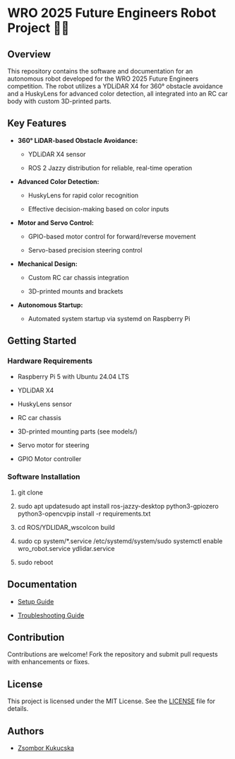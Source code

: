 WRO 2025 Future Engineers Robot Project 🚗🤖
============================================

Overview
--------

This repository contains the software and documentation for an autonomous robot developed for the WRO 2025 Future Engineers competition. The robot utilizes a YDLiDAR X4 for 360° obstacle avoidance and a HuskyLens for advanced color detection, all integrated into an RC car body with custom 3D-printed parts.

Key Features
------------

*   **360° LiDAR-based Obstacle Avoidance:**
    
    *   YDLiDAR X4 sensor
        
    *   ROS 2 Jazzy distribution for reliable, real-time operation
        
*   **Advanced Color Detection:**
    
    *   HuskyLens for rapid color recognition
        
    *   Effective decision-making based on color inputs
        
*   **Motor and Servo Control:**
    
    *   GPIO-based motor control for forward/reverse movement
        
    *   Servo-based precision steering control
        
*   **Mechanical Design:**
    
    *   Custom RC car chassis integration
        
    *   3D-printed mounts and brackets
        
*   **Autonomous Startup:**
    
    *   Automated system startup via systemd on Raspberry Pi

Getting Started
---------------

### Hardware Requirements

*   Raspberry Pi 5 with Ubuntu 24.04 LTS
    
*   YDLiDAR X4
    
*   HuskyLens sensor
    
*   RC car chassis
    
*   3D-printed mounting parts (see models/)
    
*   Servo motor for steering
    
*   GPIO Motor controller
    

### Software Installation

1.  git clone
    
2.  sudo apt updatesudo apt install ros-jazzy-desktop python3-gpiozero python3-opencvpip install -r requirements.txt
    
3.  cd ROS/YDLIDAR\_wscolcon build
    
4.  sudo cp system/\*.service /etc/systemd/system/sudo systemctl enable wro\_robot.service ydlidar.service
    
5.  sudo reboot
    

Documentation
-------------

*   [Setup Guide](docs/setup_guide.md)
    
*   [Troubleshooting Guide](docs/troubleshooting.md)
    

Contribution
------------

Contributions are welcome! Fork the repository and submit pull requests with enhancements or fixes.

License
-------

This project is licensed under the MIT License. See the [LICENSE](LICENSE) file for details.

Authors
-------

*   [Zsombor Kukucska](https://github.com/SOSRoboticsTeamHU)

